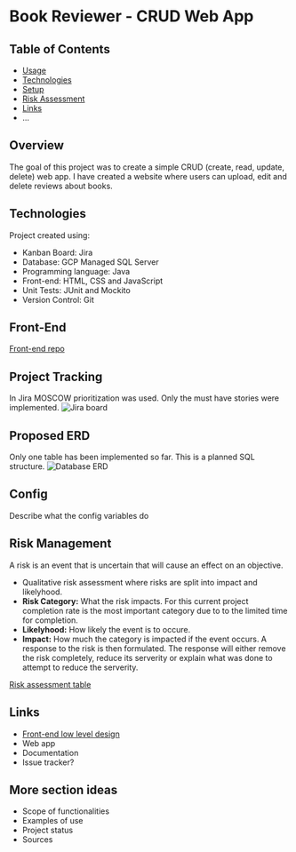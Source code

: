 # Book Reviewer - CRUD Web App
## Table of Contents
* [Usage](#usage)
* [Technologies](#technologies)
* [Setup](#setup)
* [Risk Assessment](#risk_assessment)
* [Links](#links)
* ...

## Overview
The goal of this project was to create a simple CRUD (create, read, update, delete) web app. I have created a  website where users can upload, edit and delete reviews about books.


## Technologies
Project created using:
* Kanban Board: Jira
* Database: GCP Managed SQL Server
* Programming language: Java
* Front-end: HTML, CSS and JavaScript
* Unit Tests: JUnit and Mockito
* Version Control: Git

## Front-End 
[Front-end repo](https://github.com/DylanRitchings/book-reviewer-frontend)

## Project Tracking
In Jira MOSCOW prioritization was used. Only the must have stories were implemented.
![Jira board](https://drive.google.com/file/d/1VRuefNvZbkVK2El4MBWrgV6YVwfThPf5/view?usp=sharing)


## Proposed ERD
Only one table has been implemented so far. This is a planned SQL structure.
![Database ERD](https://drive.google.com/file/d/18W1Lhsh4qbd-vFb7GlX_Nzvi1HeWhtMM/preview)


## Config
Describe what the config variables do

## Risk Management
A risk is an event that is uncertain that will cause an effect on an objective.
* Qualitative risk assessment where risks are split into impact and likelyhood.
* **Risk Category:** What the risk impacts. For this current project completion rate is the most important category due to to the limited time for completion.
* **Likelyhood:** How likely the event is to occure.
* **Impact:** How much the category is impacted if the event occurs.
A response to the risk is then formulated. The response will either remove the risk completely, reduce its serverity or explain what was done to attempt to reduce the serverity.

[Risk assessment table](https://docs.google.com/spreadsheets/d/1gf561jse1gIF4EhFd0s3GI9c2I2v-i698AgeN7aMWQ4/edit?usp=sharing)
## Links
* [Front-end low level design](https://lh6.googleusercontent.com/eqs20ym-NNqVqWo4ZnrQcgFizs8gqdBKY_G7xNidB4vBvcrOEAj21Bmys_OQ9N1Y9GhPJ3jMsW6Goi3PWJgi=w1920-h949-rw)
* Web app
* Documentation
* Issue tracker?



## More section ideas

* Scope of functionalities 
* Examples of use
* Project status 
* Sources
